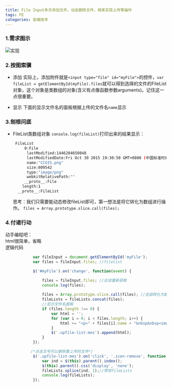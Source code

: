 ```yaml
---
title: File Input多次添加文件，动态删除文件，用来实现上传等操作
tags: FE
categories: 前端技术
---
```

### 1.需求图示
![实现](https://raw.githubusercontent.com/zrysmt/mdPics/master/file%20input.png)

### 2.按图索骥  
   - 添加 实际上，添加附件就是`<input type="file" id="myFile">`的控件，`var fileList = getElementById(myFile).files`就可以得到选择的文件的FileList对象，这个对象是类数组的对象(含义有点像函数参数arguments)。记住这一点很重要。

   - 显示 下面的显示文件名的面板根据上传的文件名`name`显示

### 3.刨根问底
- FileList类数组对象
   `console.log(fileList)`打印出来的结果显示：   
   ``` bash  
  	FileList  
		0:File  
		 lastModified:1446204650848  
		 lastModifiedDate:Fri Oct 30 2015 19:30:50 GMT+0800 (中国标准时间)   
		 name:"CCGIS.png"    
		 size:809542   
		 type:"image/png"   
		 webkitRelativePath:""   
	    __proto__:File   
	   length:1  
	 __proto__:FileList  
   ```
   思考：我们只需要能动态修改fileList即可，第一想法是将它转化为数组进行操作。
   `` files = Array.prototype.slice.call(files); ``

### 4.付诸行动
动手编程吧：  
	html很简单，省略  
	逻辑代码
``` javascript
	        var fileInput = document.getElementById('myFile');
            var files = fileInput.files; //filelist

            $('#myFile').on('change', function(event) {

                files = fileInput.files; //应该重新获取
                console.log(files);
                
                files = Array.prototype.slice.call(files); //全部转化为数组
                fileLists = fileLists.concat(files);
                //显示文件名面板
                if (files.length !== 0) {
                    var html = '';
                    for (var i = 0; i < files.length; i++) {
                        html += "<p>" + files[i].name + "&nbsp&nbsp<img class='icon-remove'></p>";
                    }
                    $('.upfile-list-mes').append(html);
                }
            });

           /*点击叉号可以删除要上传的文件*/
            $('.upfile-list-mes').on('click', '.icon-remove', function(event) {
                var ind = $(this).parent().index();
                $(this).parent().css('display', 'none');
                fileLists.splice(ind, 1);//修改fileLists
                console.log(fileLists);
            });
```

